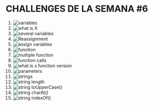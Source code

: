 # CHALLENGES DE LA SEMANA #6

1. ![variables](https://github.com/mikerazor5786/Challenges_Core-Code_Miguel-Tellez/blob/04346f9ec464092443a44403b3977a8b7806a313/contenido/semana_6/1%20variables/1%20challenge.png)
2. ![what is X](https://github.com/mikerazor5786/Challenges_Core-Code_Miguel-Tellez/blob/04346f9ec464092443a44403b3977a8b7806a313/contenido/semana_6/2%20what%20is%20X/2%20challenge.png)
3. ![several variables](https://github.com/mikerazor5786/Challenges_Core-Code_Miguel-Tellez/blob/04346f9ec464092443a44403b3977a8b7806a313/contenido/semana_6/3%20several%20variables/3%20challenge.png)
4. ![Reassignment](https://github.com/mikerazor5786/Challenges_Core-Code_Miguel-Tellez/blob/04346f9ec464092443a44403b3977a8b7806a313/contenido/semana_6/4%20Reassignment/4%20challenge.png)
5. ![assign variables](https://github.com/mikerazor5786/Challenges_Core-Code_Miguel-Tellez/blob/04346f9ec464092443a44403b3977a8b7806a313/contenido/semana_6/5%20assign%20variables/5%20challenge.png)
6. ![function](https://github.com/mikerazor5786/Challenges_Core-Code_Miguel-Tellez/blob/04346f9ec464092443a44403b3977a8b7806a313/contenido/semana_6/6%20function/6%20challenge.png)
7. ![multiple function](https://github.com/mikerazor5786/Challenges_Core-Code_Miguel-Tellez/blob/04346f9ec464092443a44403b3977a8b7806a313/contenido/semana_6/7%20multiple%20function/7%20challenge.png)
8. ![function calls](https://github.com/mikerazor5786/Challenges_Core-Code_Miguel-Tellez/blob/04346f9ec464092443a44403b3977a8b7806a313/contenido/semana_6/8%20function%20calls/8%20challenge.png)
9. ![what is x function version](https://github.com/mikerazor5786/Challenges_Core-Code_Miguel-Tellez/blob/04346f9ec464092443a44403b3977a8b7806a313/contenido/semana_6/9%20what%20is%20x%20function%20version/9%20challenge.png)
10. ![parameters](https://github.com/mikerazor5786/Challenges_Core-Code_Miguel-Tellez/blob/04346f9ec464092443a44403b3977a8b7806a313/contenido/semana_6/10%20parameters/10%20challenge.png)
11. ![strings](https://github.com/mikerazor5786/Challenges_Core-Code_Miguel-Tellez/blob/04346f9ec464092443a44403b3977a8b7806a313/contenido/semana_6/11%20strings/11%20challenge.png)
12. ![string length](https://github.com/mikerazor5786/Challenges_Core-Code_Miguel-Tellez/blob/04346f9ec464092443a44403b3977a8b7806a313/contenido/semana_6/12%20string%20length/12%20challenge.png)
13. ![string toUpperCase()](https://github.com/mikerazor5786/Challenges_Core-Code_Miguel-Tellez/blob/04346f9ec464092443a44403b3977a8b7806a313/contenido/semana_6/13%20string%20toUpperCase()/13%20challenge.png)
14. ![string charAt()](https://github.com/mikerazor5786/Challenges_Core-Code_Miguel-Tellez/blob/04346f9ec464092443a44403b3977a8b7806a313/contenido/semana_6/14%20string%20charAt()/14%20challenge.png)
15. ![string indexOf()](https://github.com/mikerazor5786/Challenges_Core-Code_Miguel-Tellez/blob/04346f9ec464092443a44403b3977a8b7806a313/contenido/semana_6/15%20string%20indexOf()/15%20challenge.png)
